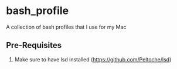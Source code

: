# bash_profile
A collection of bash profiles that I use for my Mac

## Pre-Requisites
1. Make sure to have lsd installed (https://github.com/Peltoche/lsd)

